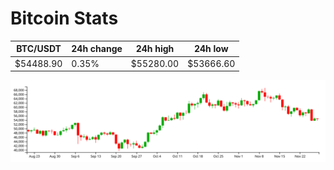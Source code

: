 # Bitcoin Stats

BTC/USDT|24h change|24h high|24h low|
|---|---|---|---|
|$54488.90|0.35%|$55280.00|$53666.60|

<img src="./chart.svg">
